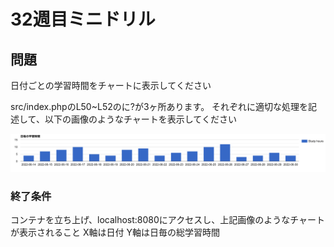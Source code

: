 # 32週目ミニドリル

## 問題

日付ごとの学習時間をチャートに表示してください

src/index.phpのL50~L52のに?が3ヶ所あります。
それぞれに適切な処理を記述して、以下の画像のようなチャートを表示してください

![picture 2](./images/9c517d171cfade3c6ab1a35c198d025c6ea411244885bb1f116f1667a486bef6.png)  

### 終了条件
コンテナを立ち上げ、localhost:8080にアクセスし、上記画像のようなチャートが表示されること
X軸は日付
Y軸は日毎の総学習時間
